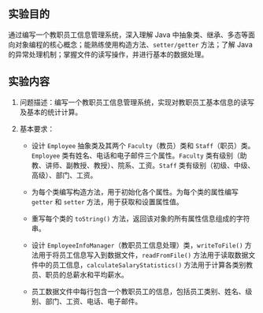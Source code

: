 ## 实验目的

通过编写一个教职员工信息管理系统，深入理解 Java 中抽象类、继承、多态等面向对象编程的核心概念；能熟练使用构造方法、`setter/getter` 方法；了解 Java 的异常处理机制；掌握文件的读写操作，并进行基本的数据处理。

## 实验内容

1. 问题描述：编写一个教职员工信息管理系统，实现对教职员工基本信息的读写及基本的统计计算。

2. 基本要求：

   - 设计 `Employee` 抽象类及其两个 `Faculty`（教员）类和 `Staff`（职员）类。`Employee` 类有姓名、电话和电子邮件三个属性。`Faculty` 类有级别（助教、讲师、副教授、教授）、院系、工资。`Staff` 类有级别（初级、中级、高级）、部门、工资。

   - 为每个类编写构造方法，用于初始化各个属性。为每个类的属性编写 `getter` 和 `setter` 方法，用于获取和设置属性值。

   - 重写每个类的 `toString()` 方法，返回该对象的所有属性信息组成的字符串。

   - 设计 `EmployeeInfoManager`（教职员工信息处理）类，`writeToFile()` 方法用于将员工信息写入到数据文件，`readFromFile()` 方法用于读取数据文件中的员工信息，`calculateSalaryStatistics()` 方法用于计算各类别教员、职员的总薪水和平均薪水。

   - 员工数据文件中每行包含一个教职员工的信息，包括员工类别、姓名、级别、部门、工资、电话、电子邮件。
